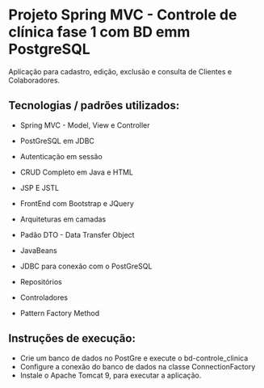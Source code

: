 
# Projeto Spring MVC - Controle de clínica fase 1 com BD emm PostgreSQL
Aplicação para cadastro, edição, exclusão e consulta de Clientes e Colaboradores.

## Tecnologias / padrões utilizados:

* Spring MVC - Model, View e Controller
* PostGreSQL em JDBC
* Autenticação em sessão
* CRUD Completo em Java e HTML
* JSP E JSTL
* FrontEnd com Bootstrap e JQuery
* Arquiteturas em camadas
* Padão DTO - Data Transfer Object

* JavaBeans
* JDBC para conexão com o PostGreSQL
* Repositórios
* Controladores
* Pattern Factory Method

## Instruções de execução:
* Crie um banco de dados no PostGre e execute o bd-controle_clinica
* Configure a conexão do banco de dados na classe ConnectionFactory
* Instale o Apache Tomcat 9, para executar a aplicação.
